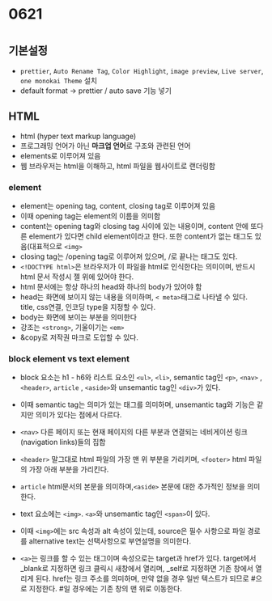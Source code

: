 # 0621

#  

## 기본설정

- `prettier`, `Auto Rename Tag`, `Color Highlight`, `image preview`, `Live server`,  `one monokai Theme` 설치
- default format -> prettier / auto save 기능 넣기



## HTML

- html (hyper text markup language)
- 프로그래밍 언어가 아닌 **마크업 언어**로 구조와 관련된 언어
- elements로 이루어져 있음
- 웹 브라우저는 html을 이해하고,  html 파일을 웹사이트로 랜더링함



### element

- element는 opening tag, content, closing tag로 이루어져 있음
- 이때 opening tag는 element의 이름을 의미함
- content는 opening tag와 closing tag 사이에 있는 내용이며, content 안에 또다른 element가 있다면 child element이라고 한다. 또한 content가 없는 태그도 있음(대표적으로 `<img>`
- closing tag는 /opening tag로 이루어져 있으며, /로 끝나는 태그도 있다.
- `<!DOCTYPE html>`은  브라우저가 이 파일을 html로 인식한다는 의미이며, 반드시 html 문서 작성시 젤 위에 있어야 한다.
- html 문서에는 항상 하나의 head와 하나의 body가 있어야 함
- head는 화면에 보이지 않는 내용을 의미하며, `< meta>`태그로 나타낼 수 있다. title, css연결, 인코딩 type을 지정할 수 있다.
-  body는 화면에 보이는 부분을 의미한다
- 강조는 `<strong>`, 기울이기는 `<em>`
- &copy로 저작권 마크로 도입할 수 있다.



### block element vs text element 

- block 요소는  h1 - h6와 리스트 요소인 `<ul>`, `<li>`,  semantic tag인  `<p>`,  `<nav>` , `<header>`, `article` ,  `<aside>`와 unsemantic tag인 `<div>`가 있다.

- 이때 semantic tag는 의미가 있는 태그를 의미하며,  unsemantic tag와 기능은 같지만 의미가 있다는 점에서 다르다.

- `<nav>`  다른 페이지 또는 현재 페이지의 다른 부분과 연결되는 네비게이션 링크(navigation links)들의 집합

- `<header>` 말그대로 html 파일의 가장 맨 위 부분을 가리키며, `<footer>` html 파일의 가장 아래 부분을 가리킨다.

- `article` html문서의  본문을 의미하며,`<aside>` 본문에 대한 추가적인 정보을 의미한다.

- text 요소에는 `<img>`. `<a>`와 unsemantic tag인 `<span>`이 있다.

- 이때 `<img>`에는 src 속성과 alt 속성이 있는데, source은 필수 사항으로 파일 경로를 alternative text는 선택사항으로 부연설명을 의미한다.

- `<a>`는 링크를 할 수 있는 태그이며 속성으로는 target과 href가 있다. target에서 _blank로 지정하면 링크 클릭시 새창에서 열리며, _self로 지정하면 기존 창에서 열리게 된다. href는 링크 주소를 의미하며, 만약 없을 경우 일반 텍스트가 되므로 #으로 지정한다. #일 경우에는 기존 창의 맨 위로 이동한다.

  
